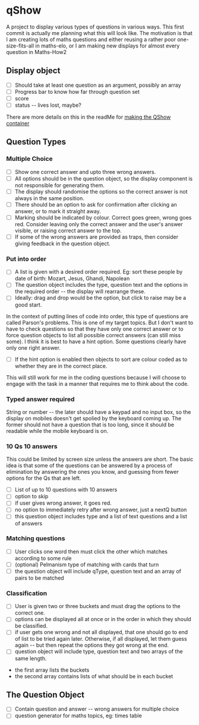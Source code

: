 # qShow
A project to display various types of questions in various ways. This first commit is actually me planning what this will look like. The motivation is that I am creating lots of maths questions and either reusing a rather poor one-size-fits-all in maths-elo, or I am making new displays for almost every question in Maths-How2

## Display  object
- [ ] Should take at least one question as an argument, possibly an array
- [ ] Progress bar to know how far through question set
- [ ] score
- [ ] status -- lives lost, maybe?

There are more details on this in the readMe for [making the QShow container](https://github.com/Samir70/qShow/blob/master/makeQShowContainer.md)

## Question Types

### Multiple Choice
- [ ] Show one correct answer and upto three wrong answers. 
- [ ] All options should be in the question object, so the display component is not responsible for generating them. 
- [ ] The display should randomise the options so the correct answer is not always in the same position. 
- [ ] There should be an option to ask for confirmation after clicking an answer, or to mark it straight away.
- [ ] Marking should be indicated by colour. Correct goes green, wrong goes red. Consider leaving only the correct answer and the user's answer visible, or raising correct answer to the top.
- [ ] If some of the wrong answers are provided as traps, then consider giving feedback in the question object.

### Put into order
- [ ] A list is given with a desired order required. Eg: sort these people by date of birth: Mozart, Jesus, Ghandi, Napolean
- [ ] The question object includes the type, question text and the options in the required order -- the display will rearrange these.
- [ ] Ideally: drag and drop would be the option, but click to raise may be a good start.

In the context of putting lines of code into order, this type of questions are called Parson's problems. This is one of my target topics. But I don't want to have to check questions so that they have only one correct answer or to force question objects to list all possible correct answers (can still miss some). I think it is best to have a hint option. Some questions clearly have only one right answer.

- [ ] If the hint option is enabled then objects to sort are colour coded as to whether they are in the correct place.

This will still work for me in the coding questions because I will choose to engage with the task in a manner that requires me to think about the code.

### Typed answer required
String or number -- the later should have a keypad and no input box, so the display on mobiles doesn't get spolied by the keyboard coming up.
The former should not have a question that is too long, since it should be readable while the mobile keyboard is on.

### 10 Qs 10 answers
This could be limited by screen size unless the answers are short. The basic idea is that some of the questions can be answered by a process of elimination by answering the ones you know, and guessing from fewer options for the Qs that are left.
- [ ] List of up to 10 questions with 10 answers
- [ ] option to skip 
- [ ] if user gives wrong answer, it goes red. 
- [ ] no option to immediately retry after wrong answer, just a nextQ button
- [ ] this question object includes type and a list of text questions and a list of answers

### Matching questions
- [ ] User clicks one word then must click the other which matches according to some rule
- [ ] (optional) Pelmanism type of matching with cards that turn
- [ ] the question object will include qType, question text and an array of pairs to be matched

### Classification
- [ ] User is given two or three buckets and must drag the options to the correct one. 
- [ ] options can be displayed all at once or in the order in which they should be classified.
- [ ] if user gets one wrong and not all displayed, that one should go to end of list to be tried again later. Otherwise, if all displayed, let them guess again -- but then repeat the options they got wrong at the end.
- [ ] question object will include type, question text and two arrays of the same length.
- the first array lists the buckets
- the second array contains lists of what should be in each bucket

## The Question Object
- [ ] Contain question and answer -- wrong answers for multiple choice
- [ ] question generator for maths topics, eg: times table
